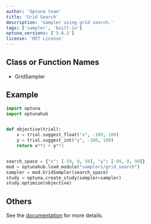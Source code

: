 ```yaml
---
author: 'Optuna team'
title: 'Grid Search'
description: 'Sampler using grid search.'
tags: ['sampler', 'built-in']
optuna_versions: ['3.6.1']
license: 'MIT License'
---
```


## Class or Function Names
- GridSampler

## Example
```python
import optuna
import optunahub


def objective(trial):
    x = trial.suggest_float("x", -100, 100)
    y = trial.suggest_int("y", -100, 100)
    return x**2 + y**2


search_space = {"x": [-50, 0, 50], "y": [-99, 0, 99]}
mod = optunahub.load_module("samplers/grid_search")
sampler = mod.GridSampler(search_space)
study = optuna.create_study(sampler=sampler)
study.optimize(objective)
```

## Others
See the [documentation](https://optuna.readthedocs.io/en/stable/reference/samplers/generated/optuna.samplers.GridSampler.html) for more details.
